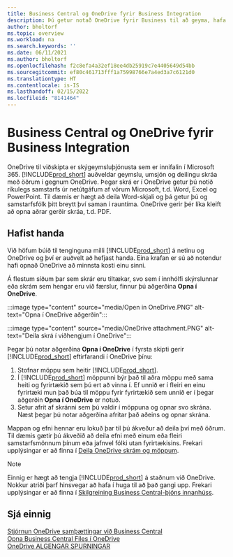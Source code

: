 ```yaml
---
title: Business Central og OneDrive fyrir Business Integration
description: Þú getur notað OneDrive fyrir Business til að geyma, hafa umsjón með og deila skrám á borð við skýrslur eða skráarviðhengi.
author: bholtorf
ms.topic: overview
ms.workload: na
ms.search.keywords: ''
ms.date: 06/11/2021
ms.author: bholtorf
ms.openlocfilehash: f2c8efa4a32ef18ee4db25919c7e4405649d54bb
ms.sourcegitcommit: ef80c461713fff1a75998766e7a4ed3a7c6121d0
ms.translationtype: HT
ms.contentlocale: is-IS
ms.lasthandoff: 02/15/2022
ms.locfileid: "8141464"
---
```

# <a name="business-central-and-onedrive-for-business-integration"></a>Business Central og OneDrive fyrir Business Integration
OneDrive til viðskipta er skýgeymsluþjónusta sem er innifalin í Microsoft 365. [!INCLUDE[prod_short](includes/prod_short.md)] auðveldar geymslu, umsjón og deilingu skráa með öðrum í gegnum OneDrive. Þegar skrá er í OneDrive getur þú notið ríkulegs samstarfs úr netútgáfum af vörum Microsoft, t.d. Word, Excel og PowerPoint. Til dæmis er hægt að deila Word-skjali og þá getur þú og samstarfsfólk þitt breytt því saman í rauntíma. OneDrive gerir þér líka kleift að opna aðrar gerðir skráa, t.d. PDF. 

## <a name="getting-started"></a>Hafist handa
Við höfum búið til tenginguna milli [!INCLUDE[prod_short](includes/prod_short.md)] á netinu og OneDrive og því er auðvelt að hefjast handa. Eina krafan er sú að notendur hafi opnað OneDrive að minnsta kosti einu sinni. 

Á flestum síðum þar sem skrár eru tiltækar, svo sem í innhólfi skýrslunnar eða skrám sem hengar eru við færslur, finnur þú aðgerðina **Opna í OneDrive**.

:::image type="content" source="media/Open in OneDrive.PNG" alt-text="Opna í OneDrive aðgerðin":::

 
:::image type="content" source="media/OneDrive attachment.PNG" alt-text="Deila skrá í viðhengjum í OneDrive":::

Þegar þú notar aðgerðina **Opna í OneDrive** í fyrsta skipti gerir [!INCLUDE[prod_short](includes/prod_short.md)] eftirfarandi í OneDrive þínu:

1. Stofnar möppu sem heitir [!INCLUDE[prod_short](includes/prod_short.md)]. 
2. Í [!INCLUDE[prod_short](includes/prod_short.md)] möppunni býr það til aðra möppu með sama heiti og fyrirtækið sem þú ert að vinna í. Ef unnið er í fleiri en einu fyrirtæki mun það búa til möppu fyrir fyrirtækið sem unnið er í þegar aðgerðin **Opna í OneDrive** er notuð. 
3. Setur afrit af skránni sem þú valdir í möppuna og opnar svo skrána. Næst þegar þú notar aðgerðina afritar það aðeins og opnar skrána. 

Mappan og efni hennar eru lokuð þar til þú ákveður að deila því með öðrum. Til dæmis gætir þú ákveðið að deila efni með einum eða fleiri samstarfsmönnum þínum eða jafnvel fólki utan fyrirtækisins. Frekari upplýsingar er að finna í [Deila OneDrive skrám og möppum](https://support.microsoft.com/en-us/office/share-onedrive-files-and-folders-9fcc2f7d-de0c-4cec-93b0-a82024800c07).

> [!NOTE]
> Einnig er hægt að tengja [!INCLUDE[prod_short](includes/prod_short.md)] á staðnum við OneDrive. Nokkur atriði þarf hinsvegar að hafa í huga til að það gangi upp. Frekari upplýsingar er að finna í [Skilgreining Business Central-þjóns innanhúss](admin-onedrive-integration.md#configuring-business-central-on-premises).

## <a name="see-also"></a>Sjá einnig
[Stjórnun OneDrive samþættingar við Business Central](admin-onedrive-integration.md)  
[Opna Business Central Files í OneDrive](across-share-onedrive.md)  
[OneDrive ALGENGAR SPURNINGAR](admin-onedrive-faq.md)